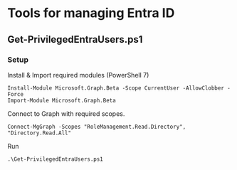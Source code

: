 # Tools for managing Entra ID

## Get-PrivilegedEntraUsers.ps1
### Setup
Install & Import required modules (PowerShell 7)
```
Install-Module Microsoft.Graph.Beta -Scope CurrentUser -AllowClobber -Force
Import-Module Microsoft.Graph.Beta
```
Connect to Graph with required scopes.
```
Connect-MgGraph -Scopes "RoleManagement.Read.Directory", "Directory.Read.All"
```
Run
```
.\Get-PrivilegedEntraUsers.ps1 
```
